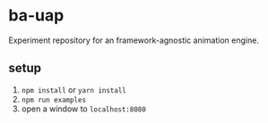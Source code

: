# ba-uap

Experiment repository for an framework-agnostic animation engine.

## setup

1. `npm install` or `yarn install`
2. `npm run examples`
3. open a window to `localhost:8080`
